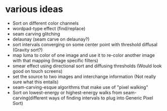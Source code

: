 various ideas
=============

+ Sort on different color channels
+ wordpad-type effect (find/replace)
+ seam carving glitching
+ delaunay (seam carve on delaunay?)
+ sort intervals converging on some center point with threshold diffusal (Gravity sort?)
+ map luma to color of one image and use it to re-color another image with that mapping (Image specific filters)
+ smear effect using directional sort and diffusing thresholds (Would look good on touch screens)
+ set the source to two images and interchange information (Not really sure what this entails)
+ seam-carving-esque algorithms that make use of "pixel walking"
+ Sort on lowest-energy or highest-energy walks from seam-carving(different ways of finding intervals to plug into Generic Pixel Sort)
